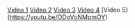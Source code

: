 [Video 1](https://youtu.be/QK45SOzwtVo)
[Video 2](https://youtu.be/Vg_3Gacil4w)
[Video 3](https://youtu.be/oQizmBc69DA)
[Video 4](https://youtu.be/UdQ5SjIuHVc)
[Video 5} (https://youtu.be/ODoVoNMpmOY)
